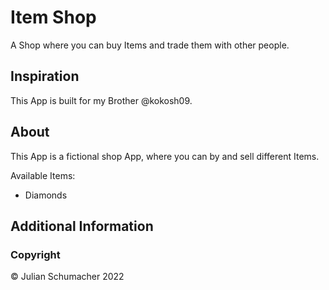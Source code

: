# Item Shop

A Shop where you can buy Items and trade them with other people.


## Inspiration

This App is built for my Brother @kokosh09.

## About

This App is a fictional shop App, where you can by and sell different Items.

Available Items:

* Diamonds

## Additional Information

### Copyright

© Julian Schumacher 2022